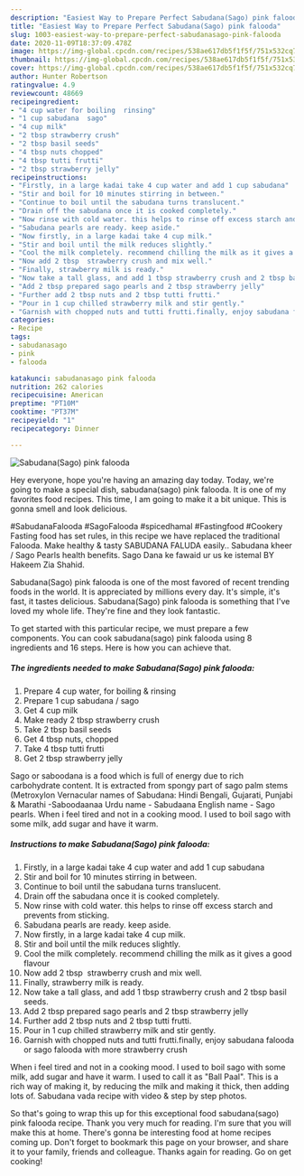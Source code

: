 ```yaml
---
description: "Easiest Way to Prepare Perfect Sabudana(Sago) pink falooda"
title: "Easiest Way to Prepare Perfect Sabudana(Sago) pink falooda"
slug: 1003-easiest-way-to-prepare-perfect-sabudanasago-pink-falooda
date: 2020-11-09T18:37:09.478Z
image: https://img-global.cpcdn.com/recipes/538ae617db5f1f5f/751x532cq70/sabudanasago-pink-falooda-recipe-main-photo.jpg
thumbnail: https://img-global.cpcdn.com/recipes/538ae617db5f1f5f/751x532cq70/sabudanasago-pink-falooda-recipe-main-photo.jpg
cover: https://img-global.cpcdn.com/recipes/538ae617db5f1f5f/751x532cq70/sabudanasago-pink-falooda-recipe-main-photo.jpg
author: Hunter Robertson
ratingvalue: 4.9
reviewcount: 48669
recipeingredient:
- "4 cup water for boiling  rinsing"
- "1 cup sabudana  sago"
- "4 cup milk"
- "2 tbsp strawberry crush"
- "2 tbsp basil seeds"
- "4 tbsp nuts chopped"
- "4 tbsp tutti frutti"
- "2 tbsp strawberry jelly"
recipeinstructions:
- "Firstly, in a large kadai take 4 cup water and add 1 cup sabudana"
- "Stir and boil for 10 minutes stirring in between."
- "Continue to boil until the sabudana turns translucent."
- "Drain off the sabudana once it is cooked completely."
- "Now rinse with cold water. this helps to rinse off excess starch and prevents from sticking."
- "Sabudana pearls are ready. keep aside."
- "Now firstly, in a large kadai take 4 cup milk."
- "Stir and boil until the milk reduces slightly."
- "Cool the milk completely. recommend chilling the milk as it gives a good flavour"
- "Now add 2 tbsp  strawberry crush and mix well."
- "Finally, strawberry milk is ready."
- "Now take a tall glass, and add 1 tbsp strawberry crush and 2 tbsp basil seeds."
- "Add 2 tbsp prepared sago pearls and 2 tbsp strawberry jelly"
- "Further add 2 tbsp nuts and 2 tbsp tutti frutti."
- "Pour in 1 cup chilled strawberry milk and stir gently."
- "Garnish with chopped nuts and tutti frutti.finally, enjoy sabudana falooda or sago falooda with more strawberry crush"
categories:
- Recipe
tags:
- sabudanasago
- pink
- falooda

katakunci: sabudanasago pink falooda 
nutrition: 262 calories
recipecuisine: American
preptime: "PT10M"
cooktime: "PT37M"
recipeyield: "1"
recipecategory: Dinner

---
```



![Sabudana(Sago) pink falooda](https://img-global.cpcdn.com/recipes/538ae617db5f1f5f/751x532cq70/sabudanasago-pink-falooda-recipe-main-photo.jpg)

Hey everyone, hope you're having an amazing day today. Today, we're going to make a special dish, sabudana(sago) pink falooda. It is one of my favorites food recipes. This time, I am going to make it a bit unique. This is gonna smell and look delicious.

#SabudanaFalooda #SagoFalooda #spicedhamal #Fastingfood #Cookery Fasting food has set rules, in this recipe we have replaced the traditional Falooda. Make healthy &amp; tasty SABUDANA FALUDA easily.. Sabudana kheer / Sago Pearls health benefits. Sago Dana ke fawaid ur us ke istemal BY Hakeem Zia Shahid.

Sabudana(Sago) pink falooda is one of the most favored of recent trending foods in the world. It is appreciated by millions every day. It's simple, it's fast, it tastes delicious. Sabudana(Sago) pink falooda is something that I've loved my whole life. They're fine and they look fantastic.


To get started with this particular recipe, we must prepare a few components. You can cook sabudana(sago) pink falooda using 8 ingredients and 16 steps. Here is how you can achieve that.

<!--inarticleads1-->

##### The ingredients needed to make Sabudana(Sago) pink falooda:

1. Prepare 4 cup water, for boiling &amp; rinsing
1. Prepare 1 cup sabudana / sago
1. Get 4 cup milk
1. Make ready 2 tbsp strawberry crush
1. Take 2 tbsp basil seeds
1. Get 4 tbsp nuts, chopped
1. Take 4 tbsp tutti frutti
1. Get 2 tbsp strawberry jelly


Sago or saboodana is a food which is full of energy due to rich carbohydrate content. It is extracted from spongy part of sago palm stems (Metroxylon Vernacular names of Sabudana: Hindi Bengali, Gujarati, Punjabi &amp; Marathi -Saboodaanaa Urdu name - Sabudaana English name - Sago pearls. When i feel tired and not in a cooking mood. I used to boil sago with some milk, add sugar and have it warm. 

<!--inarticleads2-->

##### Instructions to make Sabudana(Sago) pink falooda:

1. Firstly, in a large kadai take 4 cup water and add 1 cup sabudana
1. Stir and boil for 10 minutes stirring in between.
1. Continue to boil until the sabudana turns translucent.
1. Drain off the sabudana once it is cooked completely.
1. Now rinse with cold water. this helps to rinse off excess starch and prevents from sticking.
1. Sabudana pearls are ready. keep aside.
1. Now firstly, in a large kadai take 4 cup milk.
1. Stir and boil until the milk reduces slightly.
1. Cool the milk completely. recommend chilling the milk as it gives a good flavour
1. Now add 2 tbsp  strawberry crush and mix well.
1. Finally, strawberry milk is ready.
1. Now take a tall glass, and add 1 tbsp strawberry crush and 2 tbsp basil seeds.
1. Add 2 tbsp prepared sago pearls and 2 tbsp strawberry jelly
1. Further add 2 tbsp nuts and 2 tbsp tutti frutti.
1. Pour in 1 cup chilled strawberry milk and stir gently.
1. Garnish with chopped nuts and tutti frutti.finally, enjoy sabudana falooda or sago falooda with more strawberry crush


When i feel tired and not in a cooking mood. I used to boil sago with some milk, add sugar and have it warm. I used to call it as &#34;Ball Paal&#34;. This is a rich way of making it, by reducing the milk and making it thick, then adding lots of. Sabudana vada recipe with video &amp; step by step photos. 

So that's going to wrap this up for this exceptional food sabudana(sago) pink falooda recipe. Thank you very much for reading. I'm sure that you will make this at home. There's gonna be interesting food at home recipes coming up. Don't forget to bookmark this page on your browser, and share it to your family, friends and colleague. Thanks again for reading. Go on get cooking!
